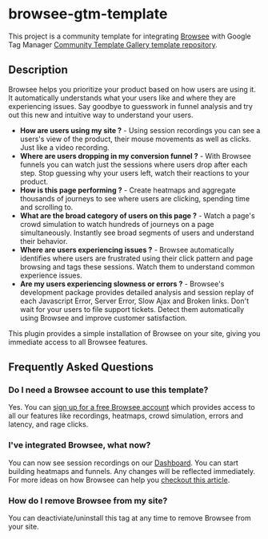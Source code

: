 # browsee-gtm-template

This project is a community template for integrating [Browsee](https://browsee.io/) with Google Tag Manager [Community Template Gallery template repository](https://support.google.com/tagmanager/answer/9454109).

## Description

Browsee helps you prioritize your product based on how users are using it. It automatically understands what your users like and where they are experiencing issues. Say goodbye to guesswork in funnel analysis and try out this new and intuitive way to understand your users.

* **How are users using my site ?** - Using session recordings you can see a users's view of the product, their mouse movements as well as clicks. Just like a video recording.
* **Where are users dropping in my conversion funnel ?** - With Browsee funnels you can watch just the sessions where users drop after each step. Stop guessing why your users left, watch their reactions to your product.
* **How is this page performing ?** - Create heatmaps and aggregate thousands of journeys to see where users are clicking, spending time and scrolling to.
* **What are the broad category of users on this page ?** - Watch a page's crowd simulation to watch hundreds of journeys on a page simultaneously. Instantly see broad segments of users and understand their behavior.
* **Where are users experiencing issues ?** - Browsee automatically identifies where users are frustrated using their click pattern and page browsing and tags these sessions. Watch them to understand common experience issues.
* **Are my users experiencing slowness or errors ?** - Browsee's development package provides detailed analysis and session replay of each Javascript Error, Server Error, Slow Ajax and Broken links. Don't wait for your users to file support tickets. Detect them automatically using Browsee and improve customer satisfaction.

This plugin provides a simple installation of Browsee on your site, giving you immediate access to all Browsee features. 

## Frequently Asked Questions

### Do I need a Browsee account to use this template?

Yes. You can [sign up for a free Browsee account](https://browsee.io/#/) which provides access to all our features like recordings, heatmaps, crowd simulation, errors and latency, and rage clicks.

### I've integrated Browsee, what now?

You can now see session recordings on our [Dashboard](https://browseee.io/#/dashboard). You can start building heatmaps and funnels. Any changes will be reflected immediately. For more ideas on how Browsee can help you [checkout this article](https://docs.browsee.io/).

### How do I remove Browsee from my site?

You can deactiviate/uninstall this tag at any time to remove Browsee from your site.
